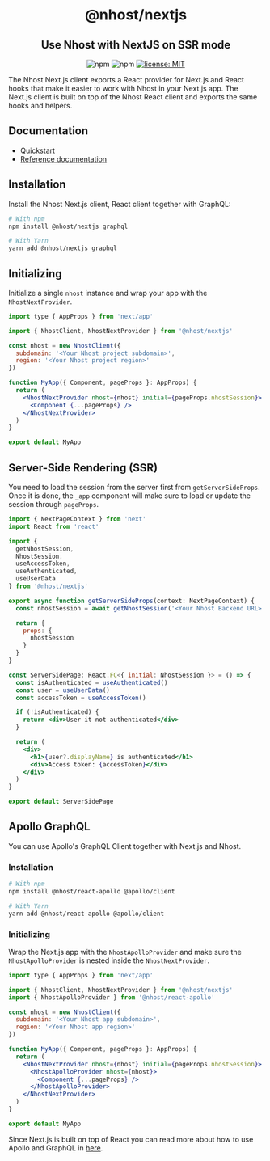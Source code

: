 <h1 align="center">@nhost/nextjs</h1>
<h2 align="center">Use Nhost with NextJS on SSR mode</h2>

<p align="center">
  <img alt="npm" src="https://img.shields.io/npm/v/@nhost/nextjs">
  <img alt="npm" src="https://img.shields.io/npm/dm/@nhost/nextjs">
  <a href="LICENSE">
    <img src="https://img.shields.io/badge/license-MIT-yellow.svg" alt="license: MIT" />
  </a>
</p>

The Nhost Next.js client exports a React provider for Next.js and React hooks that make it easier to work with Nhost in your Next.js app. The Next.js client is built on top of the Nhost React client and exports the same hooks and helpers.

## Documentation

- [Quickstart](https://docs.nhost.io/platform/quickstarts/nextjs)
- [Reference documentation](https://docs.nhost.io/reference/nextjs)

## Installation

Install the Nhost Next.js client, React client together with GraphQL:

```bash
# With npm
npm install @nhost/nextjs graphql

# With Yarn
yarn add @nhost/nextjs graphql
```

## Initializing

Initialize a single `nhost` instance and wrap your app with the `NhostNextProvider`.

```jsx title=pages/_app.js
import type { AppProps } from 'next/app'

import { NhostClient, NhostNextProvider } from '@nhost/nextjs'

const nhost = new NhostClient({
  subdomain: '<Your Nhost project subdomain>',
  region: '<Your Nhost project region>'
})

function MyApp({ Component, pageProps }: AppProps) {
  return (
    <NhostNextProvider nhost={nhost} initial={pageProps.nhostSession}>
      <Component {...pageProps} />
    </NhostNextProvider>
  )
}

export default MyApp
```

## Server-Side Rendering (SSR)

You need to load the session from the server first from `getServerSideProps`. Once it is done, the `_app` component will make sure to load or update the session through `pageProps`.

```jsx title=pages/ssr-page.tsx
import { NextPageContext } from 'next'
import React from 'react'

import {
  getNhostSession,
  NhostSession,
  useAccessToken,
  useAuthenticated,
  useUserData
} from '@nhost/nextjs'

export async function getServerSideProps(context: NextPageContext) {
  const nhostSession = await getNhostSession('<Your Nhost Backend URL>', context)

  return {
    props: {
      nhostSession
    }
  }
}

const ServerSidePage: React.FC<{ initial: NhostSession }> = () => {
  const isAuthenticated = useAuthenticated()
  const user = useUserData()
  const accessToken = useAccessToken()

  if (!isAuthenticated) {
    return <div>User it not authenticated</div>
  }

  return (
    <div>
      <h1>{user?.displayName} is authenticated</h1>
      <div>Access token: {accessToken}</div>
    </div>
  )
}

export default ServerSidePage
```

## Apollo GraphQL

You can use Apollo's GraphQL Client together with Next.js and Nhost.

### Installation

```bash
# With npm
npm install @nhost/react-apollo @apollo/client

# With Yarn
yarn add @nhost/react-apollo @apollo/client
```

### Initializing

Wrap the Next.js app with the `NhostApolloProvider` and make sure the `NhostApolloProvider` is nested inside the `NhostNextProvider`.

```jsx title=pages/_app.js
import type { AppProps } from 'next/app'

import { NhostClient, NhostNextProvider } from '@nhost/nextjs'
import { NhostApolloProvider } from '@nhost/react-apollo'

const nhost = new NhostClient({
  subdomain: '<Your Nhost app subdomain>',
  region: '<Your Nhost app region>'
})

function MyApp({ Component, pageProps }: AppProps) {
  return (
    <NhostNextProvider nhost={nhost} initial={pageProps.nhostSession}>
      <NhostApolloProvider nhost={nhost}>
        <Component {...pageProps} />
      </NhostApolloProvider>
    </NhostNextProvider>
  )
}

export default MyApp
```

Since Next.js is built on top of React you can read more about how to use Apollo and GraphQL in [here](/reference/react/apollo#usage).
